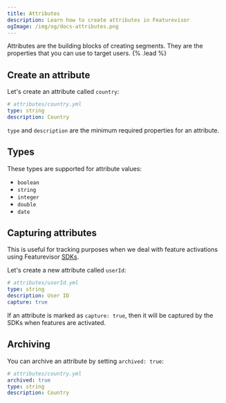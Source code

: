 ```yaml
---
title: Attributes
description: Learn how to create attributes in Featurevisor
ogImage: /img/og/docs-attributes.png
---
```


Attributes are the building blocks of creating segments. They are the properties that you can use to target users. {% .lead %}

## Create an attribute

Let's create an attribute called `country`:

```yml
# attributes/country.yml
type: string
description: Country
```

`type` and `description` are the minimum required properties for an attribute.

## Types

These types are supported for attribute values:

- `boolean`
- `string`
- `integer`
- `double`
- `date`

## Capturing attributes

This is useful for tracking purposes when we deal with feature activations using Featurevisor [SDKs](/docs/sdks#activation).

Let's create a new attribute called `userId`:

```yml
# attributes/userId.yml
type: string
description: User ID
capture: true
```

If an attribute is marked as `capture: true`, then it will be captured by the SDKs when features are activated.

## Archiving

You can archive an attribute by setting `archived: true`:

```yml
# attributes/country.yml
archived: true
type: string
description: Country
```
